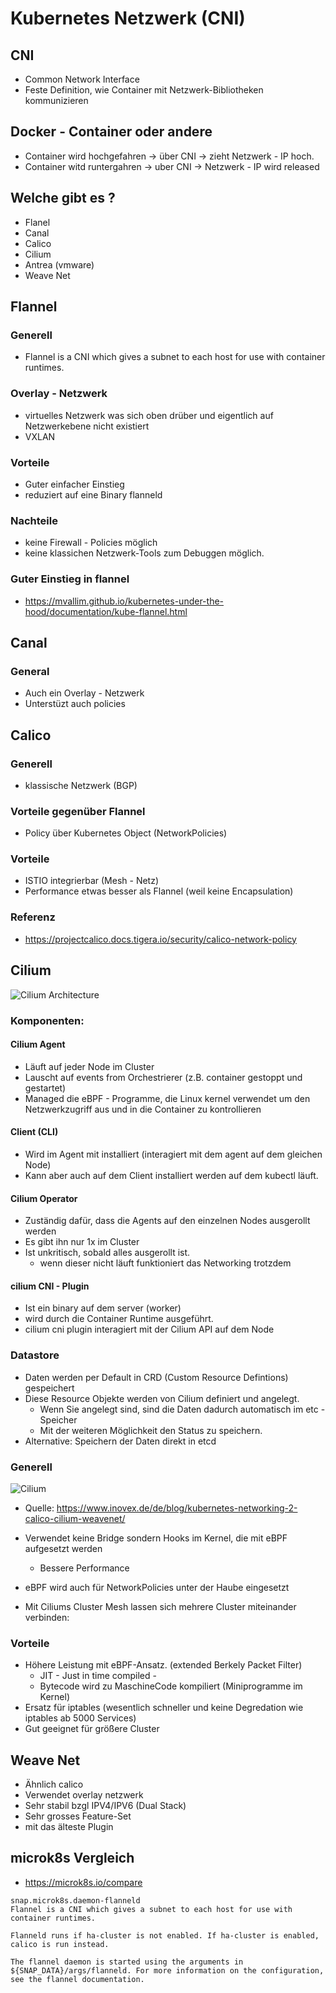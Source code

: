 # Kubernetes Netzwerk (CNI) 

## CNI 

  * Common Network Interface
  * Feste Definition, wie Container mit Netzwerk-Bibliotheken kommunizieren

## Docker - Container oder andere 

  * Container wird hochgefahren -> über CNI -> zieht Netzwerk - IP  hoch. 
  * Container witd runtergahren -> uber CNI -> Netzwerk - IP wird released 

## Welche gibt es ? 

  * Flanel
  * Canal 
  * Calico 
  * Cilium
  * Antrea (vmware)
  * Weave Net 
  
## Flannel

### Generell

  * Flannel is a CNI which gives a subnet to each host for use with container runtimes.

### Overlay - Netzwerk 

  * virtuelles Netzwerk was sich oben drüber und eigentlich auf Netzwerkebene nicht existiert
  * VXLAN

### Vorteile 

  * Guter einfacher Einstieg 
  * reduziert auf eine Binary flanneld 

### Nachteile 

  * keine Firewall - Policies möglich 
  * keine klassichen Netzwerk-Tools zum Debuggen möglich. 

### Guter Einstieg in flannel 

  * https://mvallim.github.io/kubernetes-under-the-hood/documentation/kube-flannel.html

## Canal 

### General 

  * Auch ein Overlay - Netzwerk 
  * Unterstüzt auch policies 

## Calico

### Generell 

  * klassische Netzwerk (BGP)

### Vorteile gegenüber Flannel 

  * Policy über Kubernetes Object (NetworkPolicies)

### Vorteile 

  * ISTIO integrierbar (Mesh - Netz) 
  * Performance etwas besser als Flannel (weil keine Encapsulation)

### Referenz 
  * https://projectcalico.docs.tigera.io/security/calico-network-policy

## Cilium 

![Cilium Architecture](https://docs.cilium.io/en/stable/_images/cilium-arch.png)

### Komponenten:

#### Cilium Agent 

  * Läuft auf jeder Node im Cluster
  * Lauscht auf events from Orchestrierer (z.B. container gestoppt und gestartet)
  * Managed die eBPF - Programme, die Linux kernel verwendet um den Netzwerkzugriff aus und in die Container zu kontrollieren

#### Client (CLI)

  * Wird im Agent mit installiert (interagiert mit dem agent auf dem gleichen Node)
  * Kann aber auch auf dem Client installiert werden auf dem kubectl läuft.

#### Cilium Operator

  * Zuständig dafür, dass die Agents auf den einzelnen Nodes ausgerollt werden
  * Es gibt ihn nur 1x im Cluster
  * Ist unkritisch, sobald alles ausgerollt ist.
    * wenn dieser nicht läuft funktioniert das Networking trotzdem

#### cilium CNI - Plugin 

  * Ist ein binary auf dem server (worker)
  * wird durch die Container Runtime ausgeführt.
  * cilium cni plugin interagiert mit der Cilium API auf dem Node 

### Datastore 

  * Daten werden per Default in CRD (Custom Resource Defintions) gespeichert
  * Diese Resource Objekte werden von Cilium definiert und angelegt.
    * Wenn Sie angelegt sind, sind die Daten dadurch automatisch im etc - Speicher
    * Mit der weiteren Möglichkeit den Status zu speichern.   
  * Alternative: Speichern der Daten direkt in etcd

### Generell 

![Cilium](https://www.inovex.de/wp-content/uploads/2020/05/Cilium.png)

  * Quelle: https://www.inovex.de/de/blog/kubernetes-networking-2-calico-cilium-weavenet/

  * Verwendet keine Bridge sondern Hooks im Kernel, die mit eBPF aufgesetzt werden
    * Bessere Performance
  * eBPF wird auch für NetworkPolicies unter der Haube eingesetzt
  * Mit Ciliums Cluster Mesh lassen sich mehrere Cluster miteinander verbinden:

### Vorteile 

  * Höhere Leistung mit eBPF-Ansatz. (extended Berkely Packet Filter)
    * JIT - Just in time compiled -
    * Bytecode wird zu MaschineCode kompiliert (Miniprogramme im Kernel)
  * Ersatz für iptables (wesentlich schneller und keine Degredation wie iptables ab 5000 Services)
  * Gut geeignet für größere Cluster 

## Weave Net 

  * Ähnlich calico 
  * Verwendet overlay netzwerk
  * Sehr stabil bzgl IPV4/IPV6 (Dual Stack) 
  * Sehr grosses Feature-Set 
  * mit das älteste Plugin 


## microk8s Vergleich 

  * https://microk8s.io/compare

```
snap.microk8s.daemon-flanneld
Flannel is a CNI which gives a subnet to each host for use with container runtimes.

Flanneld runs if ha-cluster is not enabled. If ha-cluster is enabled, calico is run instead.

The flannel daemon is started using the arguments in ${SNAP_DATA}/args/flanneld. For more information on the configuration, see the flannel documentation.
```
